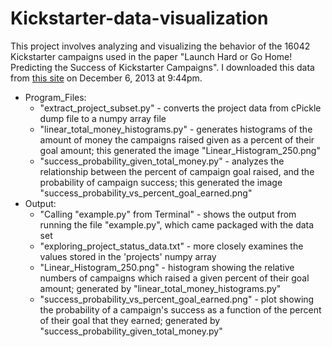 Kickstarter-data-visualization
==============================

This project involves analyzing and visualizing the behavior of the 16042 Kickstarter campaigns used in the paper "Launch Hard or Go Home! Predicting the Success of Kickstarter Campaigns". I downloaded this data from [this site](http://sidekick.epfl.ch/data) on December 6, 2013 at 9:44pm.

* Program_Files:
  * "extract_project_subset.py" - converts the project data from cPickle dump file to a numpy array file
  * "linear_total_money_histograms.py" - generates histograms of the amount of money the campaigns raised given as a percent of their goal amount; this generated the image "Linear_Histogram_250.png"
  * "success_probability_given_total_money.py" - analyzes the relationship between the percent of campaign goal raised, and the probability of campaign success; this generated the image "success_probability_vs_percent_goal_earned.png"
* Output:
  * "Calling "example.py" from Terminal" - shows the output from running the file "example.py", which came packaged with the data set
  * "exploring_project_status_data.txt" - more closely examines the values stored in the 'projects' numpy array
  * "Linear_Histogram_250.png" - histogram showing the relative numbers of campaigns which raised a given percent of their goal amount; generated by "linear_total_money_histograms.py"
  * "success_probability_vs_percent_goal_earned.png" - plot showing the probability of a campaign's success as a function of the percent of their goal that they earned; generated by "success_probability_given_total_money.py"
